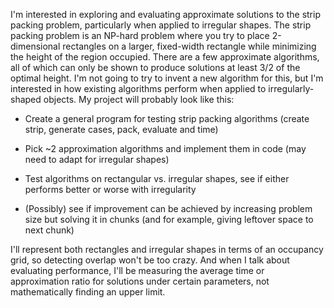 
I'm interested in exploring and evaluating approximate solutions to the strip packing problem, particularly when applied to irregular shapes. The strip packing problem is an NP-hard problem where you try to place 2-dimensional rectangles on a larger, fixed-width rectangle while minimizing the height of the region occupied. There are a few approximate algorithms, all of which can only be shown to produce solutions at least 3/2 of the optimal height. I'm not going to try to invent a new algorithm for this, but I'm interested in how existing algorithms perform when applied to irregularly-shaped objects. My project will probably look like this:

- Create a general program for testing strip packing algorithms (create strip, generate cases, pack, evaluate and time)

- Pick ~2 approximation algorithms and implement them in code (may need to adapt for irregular shapes)

- Test algorithms on rectangular vs. irregular shapes, see if either performs better or worse with irregularity

- (Possibly) see if improvement can be achieved by increasing problem size but solving it in chunks (and for example, giving leftover space to next chunk)

I'll represent both rectangles and irregular shapes in terms of an occupancy grid, so detecting overlap won't be too crazy. And when I talk about evaluating performance, I'll be measuring the average time or approximation ratio for solutions under certain parameters, not mathematically finding an upper limit.
